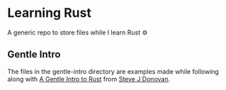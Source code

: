 # Learning Rust
A generic repo to store files while I learn Rust ⚙️

## Gentle Intro
The files in the gentle-intro directory are examples made while following along with [A Gentle Intro to Rust](https://stevedonovan.github.io/rust-gentle-intro/1-basics.html) from [Steve J Donovan](https://github.com/stevedonovan).
